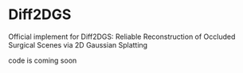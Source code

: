 # Diff2DGS
Official implement for Diff2DGS: Reliable Reconstruction of Occluded Surgical Scenes via 2D Gaussian Splatting


code is coming soon

